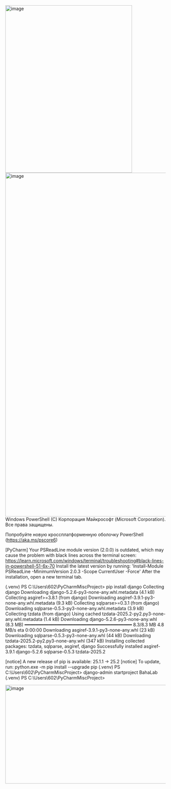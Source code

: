 <img width="398" height="526" alt="image" src="https://github.com/user-attachments/assets/17bb12e0-6c40-4ead-b73a-93da5625796c" />
<img width="1920" height="1080" alt="image" src="https://github.com/user-attachments/assets/61bd5e26-1bf0-4fd5-85b7-fa39f7b3414b" />
Windows PowerShell
(C) Корпорация Майкрософт (Microsoft Corporation). Все права защищены.

Попробуйте новую кроссплатформенную оболочку PowerShell (https://aka.ms/pscore6)

[PyCharm] Your PSReadLine module version (2.0.0) is outdated, which may cause the problem with black lines across the terminal screen:
https://learn.microsoft.com/windows/terminal/troubleshooting#black-lines-in-powershell-51-6x-70
Install the latest version by running: 'Install-Module PSReadLine -MinimumVersion 2.0.3 -Scope CurrentUser -Force'
After the installation, open a new terminal tab.

(.venv) PS C:\Users\602\PyCharmMiscProject> pip install django
Collecting django
  Downloading django-5.2.6-py3-none-any.whl.metadata (4.1 kB)
Collecting asgiref>=3.8.1 (from django)
  Downloading asgiref-3.9.1-py3-none-any.whl.metadata (9.3 kB)
Collecting sqlparse>=0.3.1 (from django)
  Downloading sqlparse-0.5.3-py3-none-any.whl.metadata (3.9 kB)
Collecting tzdata (from django)
  Using cached tzdata-2025.2-py2.py3-none-any.whl.metadata (1.4 kB)
Downloading django-5.2.6-py3-none-any.whl (8.3 MB)
   ━━━━━━━━━━━━━━━━━━━━━━━━━━━━━━━━━━━━━━━━ 8.3/8.3 MB 4.8 MB/s eta 0:00:00
Downloading asgiref-3.9.1-py3-none-any.whl (23 kB)
Downloading sqlparse-0.5.3-py3-none-any.whl (44 kB)
Downloading tzdata-2025.2-py2.py3-none-any.whl (347 kB)
Installing collected packages: tzdata, sqlparse, asgiref, django
Successfully installed asgiref-3.9.1 django-5.2.6 sqlparse-0.5.3 tzdata-2025.2

[notice] A new release of pip is available: 25.1.1 -> 25.2
[notice] To update, run: python.exe -m pip install --upgrade pip
(.venv) PS C:\Users\602\PyCharmMiscProject> django-admin startproject BahaLab
(.venv) PS C:\Users\602\PyCharmMiscProject> 

<img width="1347" height="310" alt="image" src="https://github.com/user-attachments/assets/b677120f-fd17-4f37-8cb7-1198fa2c1765" />

